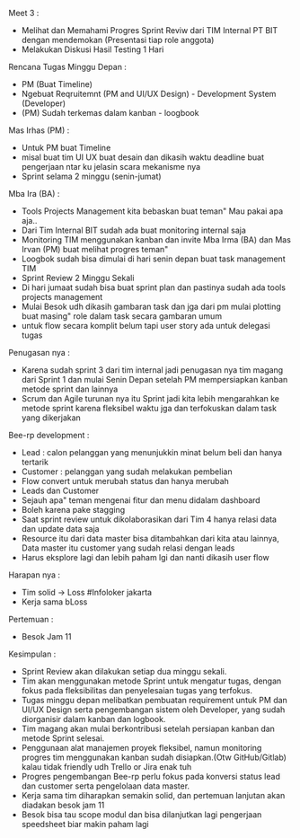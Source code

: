 Meet 3 :
- Melihat dan Memahami Progres Sprint Reviw dari TIM Internal PT BIT dengan mendemokan (Presentasi tiap role anggota)
- Melakukan Diskusi Hasil Testing 1 Hari

Rencana Tugas Minggu Depan :
- PM (Buat Timeline) 
- Ngebuat Reqruitemnt (PM and UI/UX Design) - Development System (Developer) 
- (PM) Sudah terkemas dalam kanban - loogbook

Mas Irhas (PM) :
- Untuk PM buat Timeline 
- misal buat tim UI UX buat desain dan dikasih waktu deadline buat pengerjaan ntar ku jelasin scara mekanisme nya
- Sprint selama 2 minggu (senin-jumat) 

Mba Ira  (BA) :
- Tools Projects Management kita bebaskan buat teman" Mau pakai apa aja.. 
- Dari Tim Internal BIT sudah ada buat monitoring internal saja
- Monitoring TIM menggunakan kanban dan invite Mba Irma (BA) dan Mas Irvan (PM) buat melihat progres teman"
- Loogbok sudah bisa dimulai di hari senin depan buat task management TIM
- Sprint Review 2 Minggu Sekali 
- Di hari jumaat sudah bisa buat sprint plan dan pastinya sudah ada tools projects management
- Mulai Besok udh dikasih gambaran task dan jga dari pm mulai plotting buat masing" role dalam task secara gambaran umum
- untuk flow secara komplit belum tapi user story ada untuk delegasi tugas

Penugasan nya :
- Karena sudah sprint 3 dari tim internal jadi penugasan nya tim magang dari Sprint 1 dan mulai Senin Depan setelah PM mempersiapkan kanban metode sprint dan lainnya 
- Scrum dan Agile turunan nya itu Sprint jadi kita lebih mengarahkan ke metode sprint karena fleksibel waktu jga dan terfokuskan dalam task yang dikerjakan

Bee-rp development :
- Lead : calon pelanggan yang menunjukkin minat belum beli dan hanya tertarik
- Customer : pelanggan yang sudah melakukan pembelian 
- Flow convert untuk merubah status dan hanya merubah 
- Leads dan Customer
- Sejauh apa" teman mengenai fitur dan menu didalam dashboard
- Boleh karena pake stagging
- Saat sprint review untuk dikolaborasikan dari Tim 4 hanya relasi data dan update data saja
- Resource itu dari data master bisa ditambahkan dari kita atau lainnya, Data master itu customer yang sudah relasi dengan leads
- Harus eksplore lagi dan lebih paham lgi dan nanti dikasih user flow 

Harapan nya :
- Tim solid -> Loss #Infoloker jakarta
- Kerja sama bLoss

Pertemuan :
- Besok Jam 11

Kesimpulan :
- Sprint Review akan dilakukan setiap dua minggu sekali.
- Tim akan menggunakan metode Sprint untuk mengatur tugas, dengan fokus pada fleksibilitas dan penyelesaian tugas yang terfokus.
- Tugas minggu depan melibatkan pembuatan requirement untuk PM dan UI/UX Design serta pengembangan sistem oleh Developer, yang sudah diorganisir dalam kanban dan logbook.
- Tim magang akan mulai berkontribusi setelah persiapan kanban dan metode Sprint selesai.
- Penggunaan alat manajemen proyek fleksibel, namun monitoring progres tim menggunakan kanban sudah disiapkan.(Otw GitHub/Gitlab) kalau tidak friendly udh Trello or Jira enak tuh
- Progres pengembangan Bee-rp perlu fokus pada konversi status lead dan customer serta pengelolaan data master.
- Kerja sama tim diharapkan semakin solid, dan pertemuan lanjutan akan diadakan besok jam 11
- Besok bisa tau scope modul dan bisa dilanjutkan lagi pengerjaan speedsheet biar makin paham lagi
